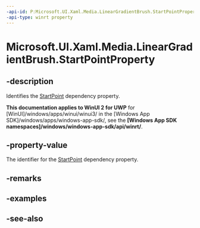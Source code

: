 ```yaml
---
-api-id: P:Microsoft.UI.Xaml.Media.LinearGradientBrush.StartPointProperty
-api-type: winrt property
---
```


<!-- Property syntax
public Windows.UI.Xaml.DependencyProperty StartPointProperty { get; }
-->

# Microsoft.UI.Xaml.Media.LinearGradientBrush.StartPointProperty

## -description
Identifies the [StartPoint](lineargradientbrush_startpoint.md) dependency property.

**This documentation applies to WinUI 2 for UWP** for [WinUI]/windows/apps/winui/winui3/ in the [Windows App SDK]/windows/apps/windows-app-sdk/, see the **[Windows App SDK namespaces]/windows/windows-app-sdk/api/winrt/**.

## -property-value
The identifier for the [StartPoint](lineargradientbrush_startpoint.md) dependency property.

## -remarks

## -examples

## -see-also
